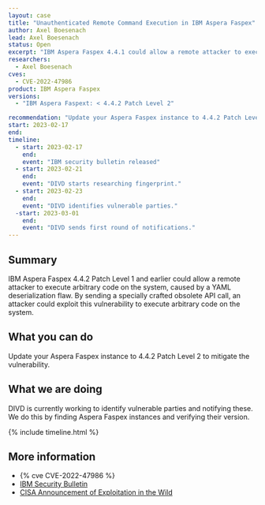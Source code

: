 ```yaml
---
layout: case
title: "Unauthenticated Remote Command Execution in IBM Aspera Faspex"
author: Axel Boesenach
lead: Axel Boesenach
status: Open
excerpt: "IBM Aspera Faspex 4.4.1 could allow a remote attacker to execute arbitrary code on the system, caused by a YAML deserialization flaw. By sending a specially crafted obsolete API call, an attacker could exploit this vulnerability to execute arbitrary code on the system."
researchers:
  - Axel Boesenach
cves:
  - CVE-2022-47986
product: IBM Aspera Faspex
versions:
  - "IBM Aspera Faspext: < 4.4.2 Patch Level 2"

recommendation: "Update your Aspera Faspex instance to 4.4.2 Patch Level 2 to mitigate the vulnerability."
start: 2023-02-17
end:
timeline:
  - start: 2023-02-17
    end:
    event: "IBM security bulletin released"
  - start: 2023-02-21
    end:
    event: "DIVD starts researching fingerprint."
  - start: 2023-02-23
    end:
    event: "DIVD identifies vulnerable parties."
  -start: 2023-03-01
    end:
    event: "DIVD sends first round of notifications."
---
```


## Summary

IBM Aspera Faspex 4.4.2 Patch Level 1 and earlier could allow a remote attacker to execute arbitrary code on the system, caused by a YAML deserialization flaw. By sending a specially crafted obsolete API call, an attacker could exploit this vulnerability to execute arbitrary code on the system.

## What you can do

Update your Aspera Faspex instance to 4.4.2 Patch Level 2 to mitigate the vulnerability.

## What we are doing

DIVD is currently working to identify vulnerable parties and notifying these. We do this by finding Aspera Faspex instances and verifying their version.

{% include timeline.html %}

## More information

- {% cve CVE-2022-47986 %}
- [IBM Security Bulletin](https://www.ibm.com/support/pages/node/6952319)
- [CISA Announcement of Exploitation in the Wild](https://www.cisa.gov/uscert/ncas/current-activity/2023/02/21/cisa-adds-three-known-exploited-vulnerabilities-catalog)

